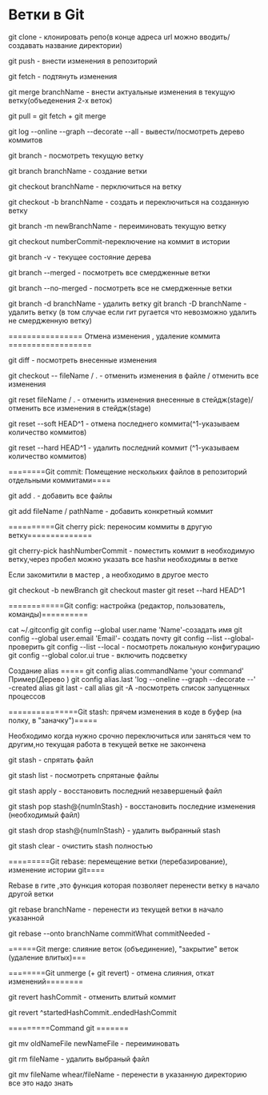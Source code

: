 # Ветки в Git

git clone - клонировать репо(в конце адреса url можно вводить/создавать название директории)

git push - внести изменения в репозиторий

git fetch - подтянуть изменения

git merge branchName - внести актуальные изменения в текущую ветку(объеденения 2-х веток)

git pull = git fetch + git merge

git log --online --graph --decorate --all - вывести/посмотреть дерево коммитов

git branch - посмотреть текущую ветку

git branch branchName - создание ветки

git checkout branchName - перключиться на ветку

git checkout -b branchName - создать и переключиться на созданную ветку

git branch -m newBranchName - переиминовать текущую ветку

git checkout numberCommit-переключение на коммит в истории

git branch -v - текущее состояние дерева

git branch --merged - посмотреть все смердженные ветки

git branch --no-merged - посмотреть все не смердженные ветки

git branch -d branchName - удалить ветку
git branch -D branchName - удалить ветку (в том случае если гит ругается что невозможно удалить не смердженную ветку)

================ Отмена изменения , удаление коммита ==================

git diff - посмотреть внесенные изменения

git checkout -- fileName / . - отменить изменения в файле / отменить все изменения

git reset fileName / . - отменить изменения внесенные в стейдж(stage)/ отменить все изменения в стейдж(stage)

git reset --soft HEAD^1 - отмена последнего коммита(^1-указываем количество коммитов)

git reset --hard HEAD^1 - удалить последний коммит (^1-указываем количество коммитов)

========Git commit: Помещение нескольких файлов в репозиторий отдельными коммитами====

git add . - добавить все файлы

git add fileName / pathName - добавить конкретный коммит

==========Git cherry pick: переносим коммиты в другую ветку==============

git cherry-pick hashNumberCommit - поместить коммит в необходимую ветку,через пробел можно указать все hashи необходимы в ветке

Если закомитили в мастер , а необходимо в другое место

git checkout -b newBranch
git checkout master
git reset --hard HEAD^1

============Git config: настройка (редактор, пользователь, команды)==========

cat ~/.gitconfig
git config --global user.name 'Name'-созадать имя
git config --global user.email 'Email'- создать почту
git config --list --global- проверить
git config --list --local - посмотреть локальную конфигурацию
git config --global color.ui true - включить подсветку

Создание alias =====
git config alias.commandName 'your command'
Пример(Дерево )
git config alias.last 'log --oneline --graph --decorate --' -created alias
git last - call alias
git -A -посмотреть список запущенных процессов

===============Git stash: прячем изменения в коде в буфер (на полку, в "заначку")=====

Необходимо когда нужно срочно переключиться или заняться чем то другим,но текущая работа в текущей ветке не закончена

git stash - спрятать файл

git stash list - посмотреть спрятаные файлы

git stash apply - восстановить последний незавершеный файл

git stash pop stash@{numInStash} - восстановить последние изменения (необходимый файл)

git stash drop stash@{numInStash} - удалить выбранный stash

git stash clear - очистить stash полностью

=========Git rebase: перемещение ветки (перебазирование), изменение истории git====

Rebase в гите ,это функция которая позволяет перенести ветку в начало другой ветки

git rebase branchName - перенести из текущей ветки в начало указанной

git rebase --onto branchName commitWhat commitNeeded -

======Git merge: слияние веток (объединение), "закрытие" веток (удаление влитых)===

========Git unmerge (+ git revert) - отмена слияния, откат изменений========

git revert hashCommit - отменить влитый коммит

git revert ^startedHashCommit..endedHashCommit

=========Command git =======

git mv oldNameFile newNameFile - переиминовать

git rm fileName - удалить выбраный файл

git mv fileName whear/fileName - перенести в указанную директорию
все это надо знать
